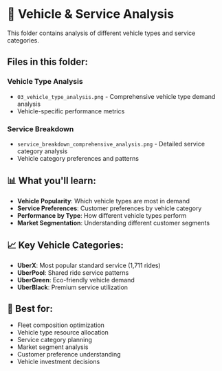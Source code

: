 # 🚗 Vehicle & Service Analysis

This folder contains analysis of different vehicle types and service categories.

## Files in this folder:

### **Vehicle Type Analysis**
- `03_vehicle_type_analysis.png` - Comprehensive vehicle type demand analysis
- Vehicle-specific performance metrics

### **Service Breakdown**
- `service_breakdown_comprehensive_analysis.png` - Detailed service category analysis
- Vehicle category preferences and patterns

## 📊 What you'll learn:
- **Vehicle Popularity**: Which vehicle types are most in demand
- **Service Preferences**: Customer preferences by vehicle category
- **Performance by Type**: How different vehicle types perform
- **Market Segmentation**: Understanding different customer segments

## 📈 Key Vehicle Categories:
- **UberX**: Most popular standard service (1,711 rides)
- **UberPool**: Shared ride service patterns
- **UberGreen**: Eco-friendly vehicle demand
- **UberBlack**: Premium service utilization

## 🎯 Best for:
- Fleet composition optimization
- Vehicle type resource allocation
- Service category planning
- Market segment analysis
- Customer preference understanding
- Vehicle investment decisions